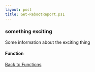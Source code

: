 ```yaml
---
layout: post
title: Get-RebootReport.ps1
---
```


### something exciting

Some information about the exciting thing

#### Function

<script src="https://gist-it.appspot.com/github.com/BanterBoy/scripts-blog/blob/master/PowerShell/functions/Get-RebootReport.ps1" crossorigin="anonymous"></script>

<a href="/menu/_pages/functions.html">Back to Functions</a>
